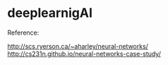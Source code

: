 # deeplearnigAI


Reference:

http://scs.ryerson.ca/~aharley/neural-networks/
http://cs231n.github.io/neural-networks-case-study/


